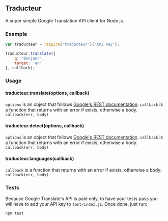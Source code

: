 ## Traducteur

A super simple Google Translation API client for Node.js.

### Example

```js
var traducteur = require('traducteur')('API key');

traducteur.translate({
	q: 'Bonjour',
	target: 'en'
}, callback);
```

### Usage

#### traducteur.translate(options, callback)

`options` is an object that follows [Google's REST documentation](https://developers.google.com/translate/v2/using_rest). `callback` is a function that returns with an error if exists, otherwise a body. `callback(err, body)`

#### traducteur.detect(options, callback)

`options` is an object that follows [Google's REST documentation](https://developers.google.com/translate/v2/using_rest). `callback` is a function that returns with an error if exists, otherwise a body. `callback(err, body)`

#### traducteur.languages(callback)

`callback` is a function that returns with an error if exists, otherwise a body. `callback(err, body)`

### Tests

Because Google Translate's API is paid only, to have your tests pass you will have to add your API key to `test/index.js`. Once done, just run:

```
npm test
```
